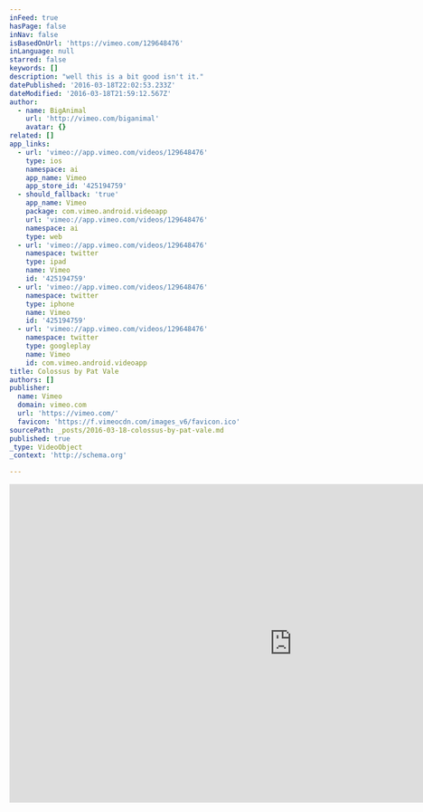 ```yaml
---
inFeed: true
hasPage: false
inNav: false
isBasedOnUrl: 'https://vimeo.com/129648476'
inLanguage: null
starred: false
keywords: []
description: "well this is a bit good isn't it."
datePublished: '2016-03-18T22:02:53.233Z'
dateModified: '2016-03-18T21:59:12.567Z'
author:
  - name: BigAnimal
    url: 'http://vimeo.com/biganimal'
    avatar: {}
related: []
app_links:
  - url: 'vimeo://app.vimeo.com/videos/129648476'
    type: ios
    namespace: ai
    app_name: Vimeo
    app_store_id: '425194759'
  - should_fallback: 'true'
    app_name: Vimeo
    package: com.vimeo.android.videoapp
    url: 'vimeo://app.vimeo.com/videos/129648476'
    namespace: ai
    type: web
  - url: 'vimeo://app.vimeo.com/videos/129648476'
    namespace: twitter
    type: ipad
    name: Vimeo
    id: '425194759'
  - url: 'vimeo://app.vimeo.com/videos/129648476'
    namespace: twitter
    type: iphone
    name: Vimeo
    id: '425194759'
  - url: 'vimeo://app.vimeo.com/videos/129648476'
    namespace: twitter
    type: googleplay
    name: Vimeo
    id: com.vimeo.android.videoapp
title: Colossus by Pat Vale
authors: []
publisher:
  name: Vimeo
  domain: vimeo.com
  url: 'https://vimeo.com/'
  favicon: 'https://f.vimeocdn.com/images_v6/favicon.ico'
sourcePath: _posts/2016-03-18-colossus-by-pat-vale.md
published: true
_type: VideoObject
_context: 'http://schema.org'

---
```

<iframe src="https://cdn.embedly.com/widgets/media.html?src=https%3A%2F%2Fplayer.vimeo.com%2Fvideo%2F129648476&amp;url=https%3A%2F%2Fvimeo.com%2F129648476&amp;image=http%3A%2F%2Fi.vimeocdn.com%2Fvideo%2F521216476_1280.jpg&amp;key=b7d04c9b404c499eba89ee7072e1c4f7&amp;type=text%2Fhtml&amp;schema=vimeo" width="1000" height="563" scrolling="no" frameborder="0" allowfullscreen="allowfullscreen" style=""></iframe>